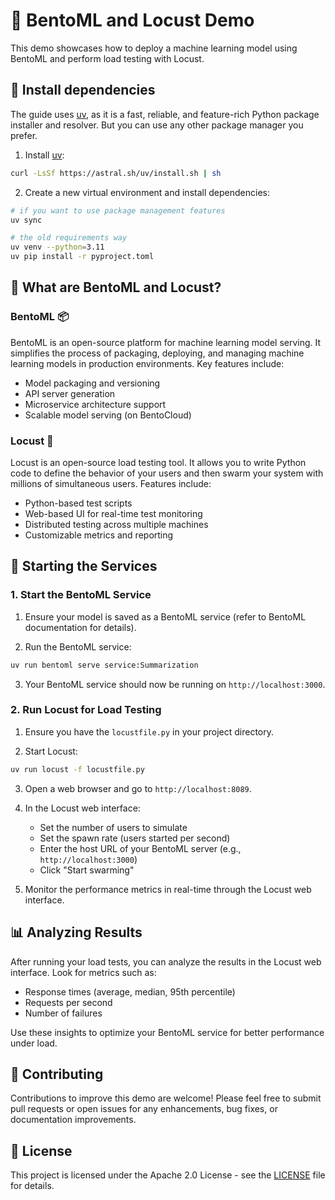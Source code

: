 # 🚀 BentoML and Locust Demo

This demo showcases how to deploy a machine learning model using BentoML and perform load testing with Locust.

## 🏁 Install dependencies

The guide uses [uv](https://github.com/astral-sh/uv), as it is a fast, reliable, and feature-rich Python package installer and resolver. But you can use any other package manager you prefer.

1. Install [uv](https://github.com/astral-sh/uv#getting-started):

```bash
curl -LsSf https://astral.sh/uv/install.sh | sh
```

2. Create a new virtual environment and install dependencies:

 ```bash
 # if you want to use package management features
 uv sync

 # the old requirements way
 uv venv --python=3.11
 uv pip install -r pyproject.toml
 ```

## 🤔 What are BentoML and Locust?

### BentoML 📦

BentoML is an open-source platform for machine learning model serving. It simplifies the process of packaging, deploying, and managing machine learning models in production environments. Key features include:

- Model packaging and versioning
- API server generation
- Microservice architecture support
- Scalable model serving (on BentoCloud)

### Locust 🦗

Locust is an open-source load testing tool. It allows you to write Python code to define the behavior of your users and then swarm your system with millions of simultaneous users. Features include:

- Python-based test scripts
- Web-based UI for real-time test monitoring
- Distributed testing across multiple machines
- Customizable metrics and reporting

## 🚀 Starting the Services

### 1. Start the BentoML Service

1. Ensure your model is saved as a BentoML service (refer to BentoML documentation for details).

2. Run the BentoML service:

```bash
uv run bentoml serve service:Summarization
```

3. Your BentoML service should now be running on `http://localhost:3000`.

### 2. Run Locust for Load Testing

1. Ensure you have the `locustfile.py` in your project directory.

2. Start Locust:

```bash
uv run locust -f locustfile.py
```

3. Open a web browser and go to `http://localhost:8089`.

4. In the Locust web interface:
   - Set the number of users to simulate
   - Set the spawn rate (users started per second)
   - Enter the host URL of your BentoML server (e.g., `http://localhost:3000`)
   - Click "Start swarming"

5. Monitor the performance metrics in real-time through the Locust web interface.

## 📊 Analyzing Results

After running your load tests, you can analyze the results in the Locust web interface. Look for metrics such as:

- Response times (average, median, 95th percentile)
- Requests per second
- Number of failures

Use these insights to optimize your BentoML service for better performance under load.

## 🤝 Contributing

Contributions to improve this demo are welcome! Please feel free to submit pull requests or open issues for any enhancements, bug fixes, or documentation improvements.

## 📝 License

This project is licensed under the Apache 2.0 License - see the [LICENSE](LICENSE) file for details.
